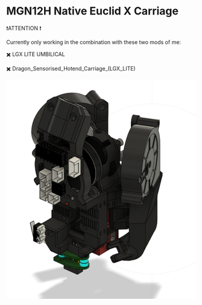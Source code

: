# MGN12H Native Euclid X Carriage

❗ATTENTION ❗

Currently only working in the combination with these two mods of me:

✖️ LGX LITE UMBILICAL

✖️ Dragon_Sensorised_Hotend_Carriage_(LGX_LITE)

![1](images/2022-04-16T22_53_09.png)


